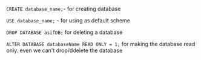 ```CREATE database_name;```- for creating database

```USE database_name;``` - for using as default scheme

```DROP DATABASE asifDB;``` for deleting a database

```ALTER DATABASE databaseName READ ONLY = 1;``` for making the database read only. even we can't drop/ddelete the database
